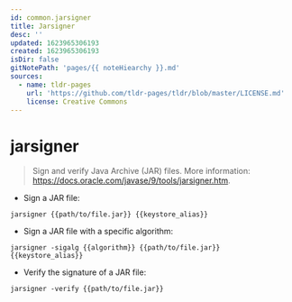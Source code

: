 ```yaml
---
id: common.jarsigner
title: Jarsigner
desc: ''
updated: 1623965306193
created: 1623965306193
isDir: false
gitNotePath: 'pages/{{ noteHiearchy }}.md'
sources:
  - name: tldr-pages
    url: 'https://github.com/tldr-pages/tldr/blob/master/LICENSE.md'
    license: Creative Commons
---
```

# jarsigner

> Sign and verify Java Archive (JAR) files.
> More information: <https://docs.oracle.com/javase/9/tools/jarsigner.htm>.

- Sign a JAR file:

`jarsigner {{path/to/file.jar}} {{keystore_alias}}`

- Sign a JAR file with a specific algorithm:

`jarsigner -sigalg {{algorithm}} {{path/to/file.jar}} {{keystore_alias}}`

- Verify the signature of a JAR file:

`jarsigner -verify {{path/to/file.jar}}`

